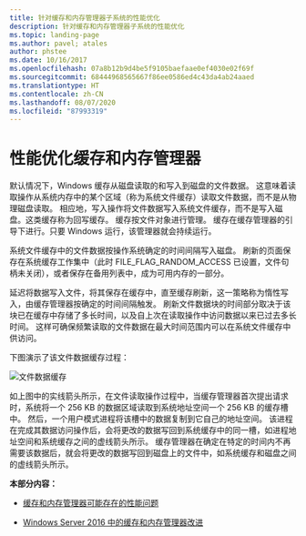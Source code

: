 ```yaml
---
title: 针对缓存和内存管理器子系统的性能优化
description: 针对缓存和内存管理器子系统的性能优化
ms.topic: landing-page
ms.author: pavel; atales
author: phstee
ms.date: 10/16/2017
ms.openlocfilehash: 07a8b12b9d4be5f9105baefaae0ef4030e02f69f
ms.sourcegitcommit: 68444968565667f86ee0586ed4c43da4ab24aaed
ms.translationtype: HT
ms.contentlocale: zh-CN
ms.lasthandoff: 08/07/2020
ms.locfileid: "87993319"
---
```

# <a name="performance-tuning-cache-and-memory-manager"></a>性能优化缓存和内存管理器

默认情况下，Windows 缓存从磁盘读取的和写入到磁盘的文件数据。 这意味着读取操作从系统内存中的某个区域（称为系统文件缓存）读取文件数据，而不是从物理磁盘读取。 相应地，写入操作将文件数据写入系统文件缓存，而不是写入磁盘。这类缓存称为回写缓存。 缓存按文件对象进行管理。 缓存在缓存管理器的引导下进行。只要 Windows 运行，该管理器就会持续运行。

系统文件缓存中的文件数据按操作系统确定的时间间隔写入磁盘。 刷新的页面保存在系统缓存工作集中（此时 FILE\_FLAG\_RANDOM\_ACCESS 已设置，文件句柄未关闭），或者保存在备用列表中，成为可用内存的一部分。

延迟将数据写入文件，将其保存在缓存中，直至缓存刷新，这一策略称为惰性写入，由缓存管理器按确定的时间间隔触发。 刷新文件数据块的时间部分取决于该块已在缓存中存储了多长时间，以及自上次在读取操作中访问数据以来已过去多长时间。 这样可确保频繁读取的文件数据在最大时间范围内可以在系统文件缓存中供访问。

下图演示了该文件数据缓存过程：

![文件数据缓存](../../media/perftune-guide-file-data-caching.png)

如上图中的实线箭头所示，在文件读取操作过程中，当缓存管理器首次提出请求时，系统将一个 256 KB 的数据区域读取到系统地址空间一个 256 KB 的缓存槽中。 然后，一个用户模式进程将该槽中的数据复制到它自己的地址空间。 该进程在完成其数据访问操作后，会将更改的数据写回到系统缓存中的同一槽，如进程地址空间和系统缓存之间的虚线箭头所示。 缓存管理器在确定在特定的时间内不再需要该数据后，就会将更改的数据写回到磁盘上的文件中，如系统缓存和磁盘之间的虚线箭头所示。

**本部分内容：**

-   [缓存和内存管理器可能存在的性能问题](troubleshoot.md)

-   [Windows Server 2016 中的缓存和内存管理器改进](./improvements-in-windows-server.md)